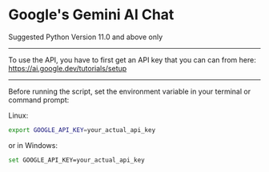 # Google's Gemini AI Chat

Suggested Python Version 11.0 and above only

----------

To use the API, you have to first get an API key that you can can from here: https://ai.google.dev/tutorials/setup

-----------

Before running the script, set the environment variable in your terminal or command prompt:

Linux:
```bash
export GOOGLE_API_KEY=your_actual_api_key
```

or in Windows:
```bash
set GOOGLE_API_KEY=your_actual_api_key
```
